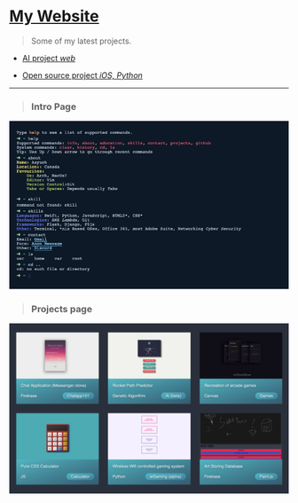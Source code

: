# [My Website](https://aayush.wtf)

> Some of my latest projects.

- [AI project *web*](https://aayush.wtf/pages/projects/NN/index.html)

- [Open source project *iOS, Python*](https://github.com/Aayush9029/Rifi)

---
> ### Intro Page

![Intro Page](https://raw.githubusercontent.com/Aayush9029/FinalWebpage/gh-pages/introp.png)


> ### Projects page

![Projects Page](https://raw.githubusercontent.com/Aayush9029/FinalWebpage/gh-pages/projectImages.png)
